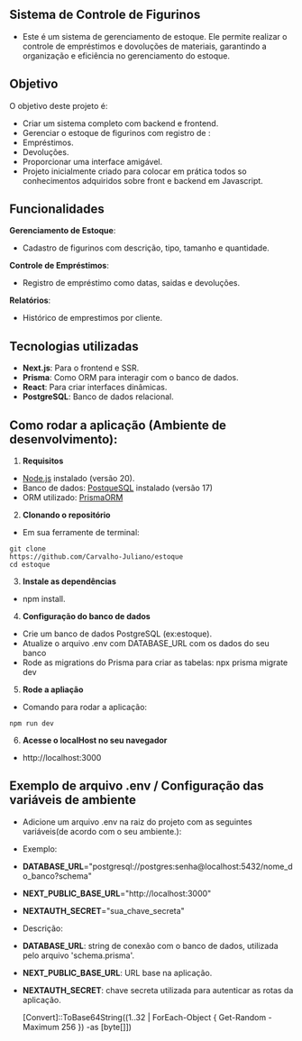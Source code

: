 ## Sistema de Controle de Figurinos

- Este é um sistema de gerenciamento de estoque. Ele permite realizar o controle de empréstimos e dovoluções de materiais, garantindo a organização e eficiência no gerenciamento do estoque.

## Objetivo

O objetivo deste projeto é:

- Criar um sistema completo com backend e frontend.
- Gerenciar o estoque de figurinos com registro de :
- Empréstimos.
- Devoluções.
- Proporcionar uma interface amigável.
- Projeto inicialmente criado para colocar em prática todos so conhecimentos adquiridos sobre front e backend em Javascript.

## Funcionalidades

**Gerenciamento de Estoque**:

- Cadastro de figurinos com descrição, tipo, tamanho e quantidade.

**Controle de Empréstimos**:

- Registro de empréstimo como datas, saidas e devoluções.

**Relatórios**:

- Histórico de emprestimos por cliente.

## Tecnologias utilizadas

- **Next.js**: Para o frontend e SSR.
- **Prisma**: Como ORM para interagir com o banco de dados.
- **React**: Para criar interfaces dinâmicas.
- **PostgreSQL**: Banco de dados relacional.

## Como rodar a aplicação (Ambiente de desenvolvimento):

1. **Requisitos**

- [Node.js](https://nodejs.org/pt) instalado (versão 20).
- Banco de dados: [PostqueSQL](https://www.postgresql.org/) instalado (versão 17)
- ORM utilizado: [PrismaORM](https://www.prisma.io/)

2. **Clonando o repositório**

- Em sua ferramente de terminal:

```
git clone
https://github.com/Carvalho-Juliano/estoque
cd estoque
```

3. **Instale as dependências**

- npm install.

4. **Configuração do banco de dados**

- Crie um banco de dados PostgreSQL (ex:estoque).
- Atualize o arquivo .env com DATABASE_URL com os dados do seu banco
- Rode as migrations do Prisma para criar as tabelas: npx prisma migrate dev

5. **Rode a apliação**

- Comando para rodar a aplicação:

```
npm run dev
```

6. **Acesse o localHost no seu navegador**

- http://localhost:3000

## Exemplo de arquivo .env / Configuração das variáveis de ambiente

- Adicione um arquivo .env na raiz do projeto com as seguintes variáveis(de acordo com o seu ambiente.):

- Exemplo:
- **DATABASE_URL**="postgresql://postgres:senha@localhost:5432/nome_do_banco?schema"
- **NEXT_PUBLIC_BASE_URL**="http://localhost:3000"
- **NEXTAUTH_SECRET**="sua_chave_secreta"

- Descrição:
- **DATABASE_URL**: string de conexão com o banco de dados, utilizada pelo arquivo 'schema.prisma'.
- **NEXT_PUBLIC_BASE_URL**: URL base na aplicação.
- **NEXTAUTH_SECRET**: chave secreta utilizada para autenticar as rotas da aplicação.

  [Convert]::ToBase64String((1..32 | ForEach-Object { Get-Random -Maximum 256 }) -as [byte[]])
